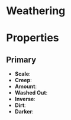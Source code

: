 # Weathering


# Properties


## Primary

- **Scale**: 
- **Creep**: 
- **Amount**: 
- **Washed Out**: 
- **Inverse**: 
- **Dirt**: 
- **Darker**: 



